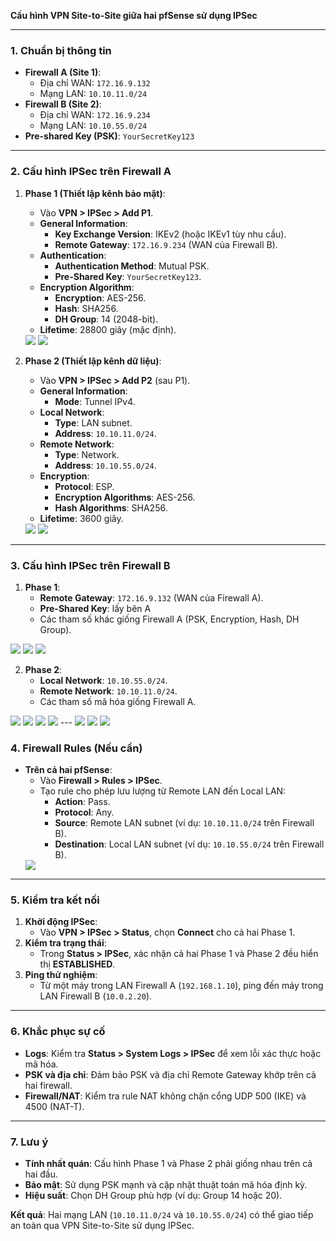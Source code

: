 **Cấu hình VPN Site-to-Site giữa hai pfSense sử dụng IPSec**

---

### **1. Chuẩn bị thông tin**  
- **Firewall A (Site 1)**:  
  - Địa chỉ WAN: `172.16.9.132`  
  - Mạng LAN: `10.10.11.0/24`  
- **Firewall B (Site 2)**:  
  - Địa chỉ WAN: `172.16.9.234`  
  - Mạng LAN: `10.10.55.0/24`  
- **Pre-shared Key (PSK)**: `YourSecretKey123`  

---

### **2. Cấu hình IPSec trên Firewall A**  
1. **Phase 1 (Thiết lập kênh bảo mật)**:  
   - Vào **VPN > IPSec > Add P1**.  
   - **General Information**:  
     - **Key Exchange Version**: IKEv2 (hoặc IKEv1 tùy nhu cầu).  
     - **Remote Gateway**: `172.16.9.234` (WAN của Firewall B).  
   - **Authentication**:  
     - **Authentication Method**: Mutual PSK.  
     - **Pre-Shared Key**: `YourSecretKey123`.  
   - **Encryption Algorithm**:  
     - **Encryption**: AES-256.  
     - **Hash**: SHA256.  
     - **DH Group**: 14 (2048-bit).  
   - **Lifetime**: 28800 giây (mặc định).  

   <img src="pFsenseimages/Screenshot_175.png">

   <img src="pFsenseimages/Screenshot_176.png">


2. **Phase 2 (Thiết lập kênh dữ liệu)**:  
   - Vào **VPN > IPSec > Add P2** (sau P1). 
   - **General Information**:  
     - **Mode**: Tunnel IPv4.  
   - **Local Network**:  
     - **Type**: LAN subnet.  
     - **Address**: `10.10.11.0/24`.  
   - **Remote Network**:  
     - **Type**: Network.  
     - **Address**: `10.10.55.0/24`.  
   - **Encryption**:  
     - **Protocol**: ESP.  
     - **Encryption Algorithms**: AES-256.  
     - **Hash Algorithms**: SHA256.  
   - **Lifetime**: 3600 giây.  

   <img src="pFsenseimages/Screenshot_178.png">
   <img src="pFsenseimages/Screenshot_180.png">

---

### **3. Cấu hình IPSec trên Firewall B**  
1. **Phase 1**:  
   - **Remote Gateway**: `172.16.9.132` (WAN của Firewall A).
   - **Pre-Shared Key**: lấy bên A  
   - Các tham số khác giống Firewall A (PSK, Encryption, Hash, DH Group).  
  <img src="pFsenseimages/Screenshot_181.png">
  <img src="pFsenseimages/Screenshot_182.png">
  <img src="pFsenseimages/Screenshot_183.png">

2. **Phase 2**:  
   - **Local Network**: `10.10.55.0/24`.  
   - **Remote Network**: `10.10.11.0/24`.  
   - Các tham số mã hóa giống Firewall A.  
  <img src="pFsenseimages/Screenshot_184.png">
  <img src="pFsenseimages/Screenshot_185.png">
  <img src="pFsenseimages/Screenshot_186.png">
  <img src="pFsenseimages/Screenshot_187.png">
---

  <img src="pFsenseimages/Screenshot_190.png">

  <img src="pFsenseimages/Screenshot_191.png">

  <img src="pFsenseimages/Screenshot_193.png">

### **4. Firewall Rules** (Nếu cần) 
- **Trên cả hai pfSense**:  
  - Vào **Firewall > Rules > IPSec**.  
  - Tạo rule cho phép lưu lượng từ Remote LAN đến Local LAN:  
    - **Action**: Pass.  
    - **Protocol**: Any.  
    - **Source**: Remote LAN subnet (ví dụ: `10.10.11.0/24` trên Firewall B).  
    - **Destination**: Local LAN subnet (ví dụ: `10.10.55.0/24` trên Firewall B).  
  <img src="pFsenseimages/Screenshot_192.png">
---

### **5. Kiểm tra kết nối**  
1. **Khởi động IPSec**:  
   - Vào **VPN > IPSec > Status**, chọn **Connect** cho cả hai Phase 1.  
2. **Kiểm tra trạng thái**:  
   - Trong **Status > IPSec**, xác nhận cả hai Phase 1 và Phase 2 đều hiển thị **ESTABLISHED**.  
3. **Ping thử nghiệm**:  
   - Từ một máy trong LAN Firewall A (`192.168.1.10`), ping đến máy trong LAN Firewall B (`10.0.2.20`).  

---

### **6. Khắc phục sự cố**  
- **Logs**: Kiểm tra **Status > System Logs > IPSec** để xem lỗi xác thực hoặc mã hóa.  
- **PSK và địa chỉ**: Đảm bảo PSK và địa chỉ Remote Gateway khớp trên cả hai firewall.  
- **Firewall/NAT**: Kiểm tra rule NAT không chặn cổng UDP 500 (IKE) và 4500 (NAT-T).  

---

### **7. Lưu ý**  
- **Tính nhất quán**: Cấu hình Phase 1 và Phase 2 phải giống nhau trên cả hai đầu.  
- **Bảo mật**: Sử dụng PSK mạnh và cập nhật thuật toán mã hóa định kỳ.  
- **Hiệu suất**: Chọn DH Group phù hợp (ví dụ: Group 14 hoặc 20).  

**Kết quả**: Hai mạng LAN (`10.10.11.0/24` và `10.10.55.0/24`) có thể giao tiếp an toàn qua VPN Site-to-Site sử dụng IPSec.